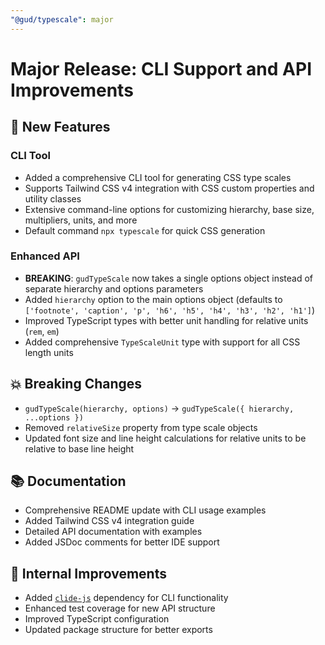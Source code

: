 ```yaml
---
"@gud/typescale": major
---
```


# Major Release: CLI Support and API Improvements

## 🚀 New Features

### CLI Tool
- Added a comprehensive CLI tool for generating CSS type scales
- Supports Tailwind CSS v4 integration with CSS custom properties and utility classes
- Extensive command-line options for customizing hierarchy, base size, multipliers, units, and more
- Default command `npx typescale` for quick CSS generation

### Enhanced API
- **BREAKING**: `gudTypeScale` now takes a single options object instead of separate hierarchy and options parameters
- Added `hierarchy` option to the main options object (defaults to `['footnote', 'caption', 'p', 'h6', 'h5', 'h4', 'h3', 'h2', 'h1']`)
- Improved TypeScript types with better unit handling for relative units (`rem`, `em`)
- Added comprehensive `TypeScaleUnit` type with support for all CSS length units

## 💥 Breaking Changes

- `gudTypeScale(hierarchy, options)` → `gudTypeScale({ hierarchy, ...options })`
- Removed `relativeSize` property from type scale objects
- Updated font size and line height calculations for relative units to be relative to base line height

## 📚 Documentation

- Comprehensive README update with CLI usage examples
- Added Tailwind CSS v4 integration guide
- Detailed API documentation with examples
- Added JSDoc comments for better IDE support

## 🔧 Internal Improvements

- Added [`clide-js`](https://www.npmjs.com/package/clide-js) dependency for CLI functionality
- Enhanced test coverage for new API structure
- Improved TypeScript configuration
- Updated package structure for better exports
